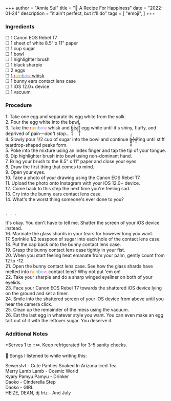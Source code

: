 +++
author = "Annie Sui"
title = "🥣 A Recipe For Happiness"
date = "2022-01-24"
description = "it ain't perfect, but it'll do"
tags = [
    "emoji",
]
+++

 <h3> Ingredients </h3>
☐ 1 Canon EOS Rebel T7 <br>
☐ 1 sheet of white 8.5" x 11" paper <br>
☐ 1 cup sugar <br>
☐ 1 bowl <br>
☐ 1 highlighter brush <br>
☐ 1 black sharpie <br>
☐ 2 eggs <br>
☐ <a href="https://www.surlatable.com/silicone-rainbow-whisks-balloon-whisk-1034/PRO-596866.html">1 <span style="color: red">r</span><span style="color: orange">a</span><span style="color: #f0d529">i</span><span style="color: #42cf50">n</span><span style="color: #4294cf">b</span><span style="color: #ae83eb">o</span><span style="color: #e876e2">w</span> whisk</a><br>
☐ 1 bunny ears contact lens case <br>
☐ 1 iOS 12.0+ device <br>
☐ 1 vacuum

<h3> Procedure </h3>
1. Take one egg and separate its egg white from the yolk. <br>
2. Pour the egg white into the bowl. <br>
3. Take the <span style="color: red">r</span><span style="color: orange">a</span><span style="color: #f0d529">i</span><span style="color: #42cf50">n</span><span style="color: #4294cf">b</span><span style="color: #ae83eb">o</span><span style="color: #e876e2">w</span> whisk and b̶̪̲̣̺̣͈̹͐̒́e̶̗̓ạ̵̝͠t̷͎̞̳͎̞̀̋̇ͅ egg white until it's shiny, fluffy, and deprived of pain—<i>don't stop...</i><br>
4. Slowly pour 1/2 cup of sugar into the bowl and continue b̶̪̲̣̺̣͈̹͐̒́e̶̗̓ạ̵̝͠ting until stiff teardrop-shaped peaks form. <br>
5. Poke into the mixture using an index finger and tap the tip of your tongue. <br>
6. Dip highlighter brush into bowl using non-dominant hand. <br> 
7. Bring your brush to the 8.5" x 11" paper and close your eyes. <br>
8. Draw the first thing that comes to mind. <br>
9. Open your eyes. <br>
10. Take a photo of your drawing using the Canon EOS Rebel T7. <br>
11. Upload the photo onto Instagram with your iOS 12.0+ device. <br>
12. Come back to this step the next time you're feeling sad. <br>
13. Cry into the bunny ears contact lens case. <br>
14. What's the worst thing someone's ever done to you? <br> 

																												. . . 
It's okay. You don't have to tell me. Shatter the screen of your iOS device instead. <br>
16. Marinate the glass shards in your tears for however long you want. <br>
17. Sprinkle 1/2 teaspoon of sugar into each hole of the contact lens case. <br>
18. Put the cap back onto the bunny contact lens case. <br>
19. Grasp the bunny contact lens case tightly in your fist. <br>
20. When you start feeling heat emanate from your palm, gently count from 12 to -12. <br>
21. Open the bunny contact lens case. See how the glass shards have melted into <span style="color: red">r</span><span style="color: orange">a</span><span style="color: #f0d529">i</span><span style="color: #42cf50">n</span><span style="color: #4294cf">b</span><span style="color: #ae83eb">o</span><span style="color: #e876e2">w</span> contact lens? Why not put 'em on! <br>
22. Take your sharpie and do a sharp winged eyeliner on both of your eyelids. <br>
23. Face your Canon EOS Rebel T7 towards the shattered iOS device lying on the ground and set a timer. <br>
24. Smile into the shattered screen of your iOS device from above until you hear the camera click. <br>
25. Clean up the remainder of the mess using the vacuum. <br>
26. Eat the last egg in whatever style you want. You can even make an egg tart out of it with the leftover sugar. You deserve it. <br>

<h3> Additional Notes </h3>
*Serves 1 to ±∞. Keep refrigerated for 3-5 sanity checks. <br>
<br>
🎵 Songs I listened to while writing this:

Sewerslvt - Cute Panties Soaked In Arizona Iced Tea
<br>
Merry Lamb Lamb - Cosmic World 
<br>
Kyary Pamyu Pamyu - Drinker
<br>
Daoko - Cinderella Step
<br>
Daoko - GIRL
<br>
HEIZE, DEAN, dj friz - And July
